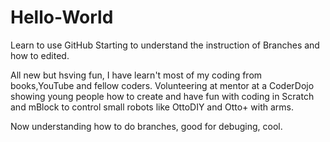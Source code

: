 # Hello-World
Learn to use GitHub
Starting to understand the instruction of Branches and how to edited.

All new but hsving fun, I have learn't most of my coding from books,YouTube and fellow coders.
Volunteering at mentor at a CoderDojo showing young people how to create and have fun with coding
in Scratch and mBlock to control small robots like OttoDIY and Otto+ with arms.

Now understanding how to do branches, good for debuging, cool.
